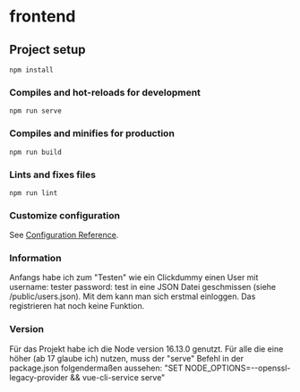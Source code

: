 # frontend

## Project setup
```
npm install
```

### Compiles and hot-reloads for development
```
npm run serve
```

### Compiles and minifies for production
```
npm run build
```

### Lints and fixes files
```
npm run lint
```

### Customize configuration
See [Configuration Reference](https://cli.vuejs.org/config/).

### Information
Anfangs habe ich zum "Testen" wie ein Clickdummy einen User mit username: tester password: test in eine 
JSON Datei geschmissen (siehe /public/users.json). Mit dem kann man sich erstmal einloggen. Das registrieren 
hat noch keine Funktion.

### Version
Für das Projekt habe ich die Node version 16.13.0 genutzt. Für alle die eine höher (ab 17 glaube ich) nutzen,
muss der "serve" Befehl in der package.json folgendermaßen aussehen:
"SET NODE_OPTIONS=--openssl-legacy-provider && vue-cli-service serve"
